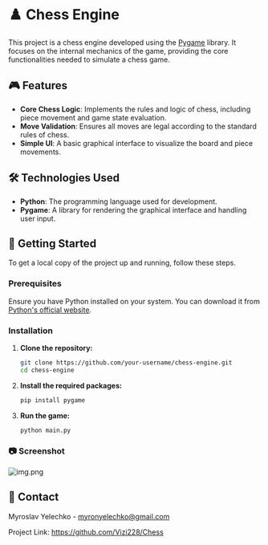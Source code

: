 # ♟️ Chess Engine

This project is a chess engine developed using the [Pygame](https://www.pygame.org/) library. It focuses on the internal mechanics of the game, providing the core functionalities needed to simulate a chess game.

## 🎮 Features

- **Core Chess Logic**: Implements the rules and logic of chess, including piece movement and game state evaluation.
- **Move Validation**: Ensures all moves are legal according to the standard rules of chess.
- **Simple UI**: A basic graphical interface to visualize the board and piece movements.

## 🛠️ Technologies Used

- **Python**: The programming language used for development.
- **Pygame**: A library for rendering the graphical interface and handling user input.

## 🚀 Getting Started

To get a local copy of the project up and running, follow these steps.

### Prerequisites

Ensure you have Python installed on your system. You can download it from [Python's official website](https://www.python.org/downloads/).

### Installation

1. **Clone the repository:**

   ```bash
   git clone https://github.com/your-username/chess-engine.git
   cd chess-engine

2. **Install the required packages:**

   ```bash
   pip install pygame

3. **Run the game:**

   ```bash
   python main.py

### 📷 Screenshot

![img.png](images/image.png)

## 💬 Contact

Myroslav Yelechko - myronyelechko@gmail.com

Project Link: https://github.com/Vizi228/Chess